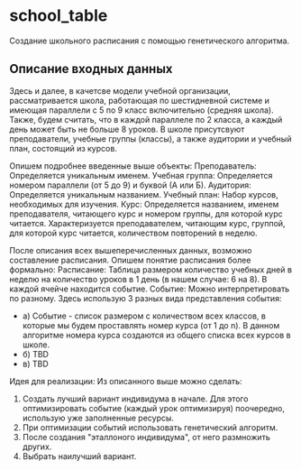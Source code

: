 # school_table
Создание школьного расписания с помощью генетического алгоритма.

## Описание входных данных
Здесь и далее, в качетсве модели учебной организации, рассматривается школа, работающая по шестидневной системе и имеющая параллели с 5 по 9 класс включительно (средняя школа). Также, будем считать, что
в каждой параллеле по 2 класса, а каждый день может быть не больше 8 уроков. В школе присутсвуют преподаватели, учебные группы (классы), а также аудитории и учебный план, состоящий из курсов.

Опишем подробнее введенные выше объекты:
  Преподаватель: Определяется уникальным именем. 
  Учебная группа: Определяется номером параллели (от 5 до 9) и буквой (А или Б).
  Аудитория: Определяется уникальным названием.
  Учебный план: Набор курсов, необходимых для изучения.
  Курс: Определяется названием, именем преподавателя, читающего курс и номером группы, для которой курс читается. Характеризуется преподавателем, читающим курс, группой, для которой курс читается, количеством повторений в неделю.
  
После описания всех вышеперечисленных данных, возможно составление расписания. Опишем понятие расписания более формально:
 Расписание: Таблица размером количество учебных дней в неделю на количество уроков в 1 день (в нашем случае: 6 на 8). В каждой ячейче находится событие.
 Событие: Можно интерпретировать по разному. Здесь использую 3 разных вида представления события:
  - а) Событие - список размером с количеством всех классов, в которые мы будем проставлять номер курса (от 1 до n). В данном алгоритме номера курса создаются из общего списка всех курсов в школе.
  - б) TBD
  - в) TBD
 
 
 Идея для реализации:
  Из описанного выше можно сделать:
  1) Создать лучший вариант индивидума в начале. Для этого оптимизировать событие (каждый урок оптимизируя) поочередно, использую уже заполненные ресурсы.
  2) При оптимизации событий использовать генетический алгоритм.
  3) После создания "эталлоного индивидума", от него размножить других.
  4) Выбрать наилучший вариант.
